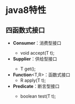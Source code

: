 # java8特性

## 四函数式接口

+ **Consumer**<T>：消费型接口
  + void accept(T t);
+ **Supplier**<T>：供给型接口
  + T get();
+ **Function**<T,R>：函数式接口
  + R apply(T t);
+ **Predicate**<T>：断言型接口
  + boolean test(T t);

​	